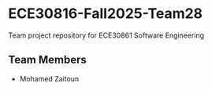 # ECE30816-Fall2025-Team28
Team project repository for ECE30861 Software Engineering

## Team Members

- Mohamed Zaitoun